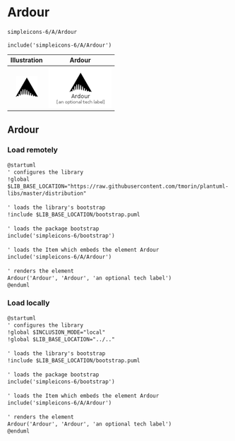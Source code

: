 # Ardour


```text
simpleicons-6/A/Ardour
```

```text
include('simpleicons-6/A/Ardour')
```



| Illustration | Ardour |
| :---: | :---: |
| ![illustration for Illustration](../../simpleicons-6/A/Ardour.png) | ![illustration for Ardour](../../simpleicons-6/A/Ardour.Local.png) |




## Ardour

### Load remotely
```plantuml
@startuml
' configures the library
!global $LIB_BASE_LOCATION="https://raw.githubusercontent.com/tmorin/plantuml-libs/master/distribution"

' loads the library's bootstrap
!include $LIB_BASE_LOCATION/bootstrap.puml

' loads the package bootstrap
include('simpleicons-6/bootstrap')

' loads the Item which embeds the element Ardour
include('simpleicons-6/A/Ardour')

' renders the element
Ardour('Ardour', 'Ardour', 'an optional tech label')
@enduml
```

### Load locally
```plantuml
@startuml
' configures the library
!global $INCLUSION_MODE="local"
!global $LIB_BASE_LOCATION="../.."

' loads the library's bootstrap
!include $LIB_BASE_LOCATION/bootstrap.puml

' loads the package bootstrap
include('simpleicons-6/bootstrap')

' loads the Item which embeds the element Ardour
include('simpleicons-6/A/Ardour')

' renders the element
Ardour('Ardour', 'Ardour', 'an optional tech label')
@enduml
```

